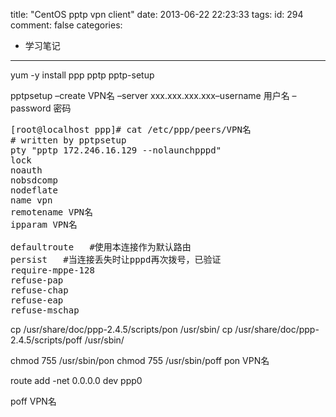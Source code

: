 title: "CentOS pptp vpn client"
date: 2013-06-22 22:23:33
tags:
id: 294
comment: false
categories:
  - 学习笔记
---

yum -y install ppp pptp pptp-setup

pptpsetup –create VPN名 –server xxx.xxx.xxx.xxx–username 用户名 –password 密码
<pre class="brush:cpp">[root@localhost ppp]# cat /etc/ppp/peers/VPN名 
# written by pptpsetup
pty "pptp 172.246.16.129 --nolaunchpppd"
lock
noauth
nobsdcomp
nodeflate
name vpn
remotename VPN名
ipparam VPN名

defaultroute   #使用本连接作为默认路由
persist   #当连接丢失时让pppd再次拨号，已验证 
require-mppe-128  
refuse-pap  
refuse-chap  
refuse-eap  
refuse-mschap</pre>
cp /usr/share/doc/ppp-2.4.5/scripts/pon /usr/sbin/
cp /usr/share/doc/ppp-2.4.5/scripts/poff /usr/sbin/

chmod 755 /usr/sbin/pon
chmod 755 /usr/sbin/poff
pon VPN名

route add -net 0.0.0.0 dev ppp0

poff VPN名

&nbsp;

&nbsp;